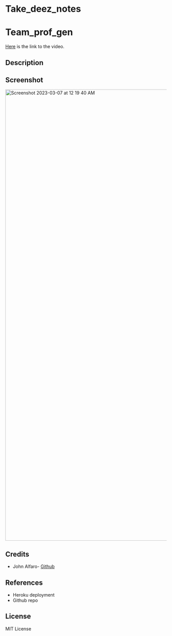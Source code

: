 # Take_deez_notes
# Team_prof_gen

[Here](https://drive.google.com/file/d/1ubcNWQKtw39A2BkpGkNFq_p0TKWOC5Jv/view) is the link to the video. 

## Description



## Screenshot
<img width="1411" alt="Screenshot 2023-03-07 at 12 19 40 AM" src="https://user-images.githubusercontent.com/118412985/223337165-346cae8e-f1dd-42ef-97be-a3904b436064.png">

## Credits

- John Alfaro- [Github](https://github.com/jdalfaro4) 

## References 

- Heroku deployment
- Github repo


## License

MIT License